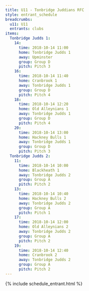 ```yaml
---
title: U11 - Tonbridge Juddians RFC
style: entrant_schedule
breadcrumbs:
  u11: U11
  entrants: clubs
items:
  Tonbridge Judds 1:
    14:
      time: 2018-10-14 11:00
      home: Tonbridge Judds 1
      away: Upminster
      group: Group D
      pitch: Pitch 3
    16:
      time: 2018-10-14 11:40
      home: Cranbrook 1
      away: Tonbridge Judds 1
      group: Group D
      pitch: Pitch 4
    18:
      time: 2018-10-14 12:20
      home: Old Alleynians 1
      away: Tonbridge Judds 1
      group: Group D
      pitch: Pitch 4
    20:
      time: 2018-10-14 13:00
      home: Hackney Bulls 1
      away: Tonbridge Judds 1
      group: Group D
      pitch: Pitch 3
  Tonbridge Judds 2:
    11:
      time: 2018-10-14 10:00
      home: Blackheath 1
      away: Tonbridge Judds 2
      group: Group A
      pitch: Pitch 2
    13:
      time: 2018-10-14 10:40
      home: Hackney Bulls 2
      away: Tonbridge Judds 2
      group: Group A
      pitch: Pitch 1
    17:
      time: 2018-10-14 12:00
      home: Old Alleynians 2
      away: Tonbridge Judds 2
      group: Group A
      pitch: Pitch 2
    19:
      time: 2018-10-14 12:40
      home: Cranbrook 2
      away: Tonbridge Judds 2
      group: Group A
      pitch: Pitch 2
---
```


{% include schedule_entrant.html %}
